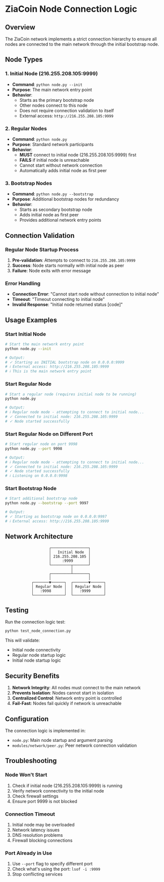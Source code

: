 # ZiaCoin Node Connection Logic

## Overview

The ZiaCoin network implements a strict connection hierarchy to ensure all nodes are connected to the main network through the initial bootstrap node.

## Node Types

### 1. Initial Node (216.255.208.105:9999)
- **Command**: `python node.py --init`
- **Purpose**: The main network entry point
- **Behavior**: 
  - Starts as the primary bootstrap node
  - Other nodes connect to this node
  - Does not require connection validation to itself
  - External access: `http://216.255.208.105:9999`

### 2. Regular Nodes
- **Command**: `python node.py`
- **Purpose**: Standard network participants
- **Behavior**:
  - **MUST** connect to initial node (216.255.208.105:9999) first
  - **FAILS** if initial node is unreachable
  - Cannot start without network connection
  - Automatically adds initial node as first peer

### 3. Bootstrap Nodes
- **Command**: `python node.py --bootstrap`
- **Purpose**: Additional bootstrap nodes for redundancy
- **Behavior**:
  - Starts as secondary bootstrap node
  - Adds initial node as first peer
  - Provides additional network entry points

## Connection Validation

### Regular Node Startup Process
1. **Pre-validation**: Attempts to connect to `216.255.208.105:9999`
2. **Success**: Node starts normally with initial node as peer
3. **Failure**: Node exits with error message

### Error Handling
- **Connection Error**: "Cannot start node without connection to initial node"
- **Timeout**: "Timeout connecting to initial node"
- **Invalid Response**: "Initial node returned status [code]"

## Usage Examples

### Start Initial Node
```bash
# Start the main network entry point
python node.py --init

# Output:
# ✓ Starting as INITIAL bootstrap node on 0.0.0.0:9999
# ℹ External access: http://216.255.208.105:9999
# ℹ This is the main network entry point
```

### Start Regular Node
```bash
# Start a regular node (requires initial node to be running)
python node.py

# Output:
# ℹ Regular node mode - attempting to connect to initial node...
# ✓ Connected to initial node: 216.255.208.105:9999
# ✓ Node started successfully
```

### Start Regular Node on Different Port
```bash
# Start regular node on port 9998
python node.py --port 9998

# Output:
# ℹ Regular node mode - attempting to connect to initial node...
# ✓ Connected to initial node: 216.255.208.105:9999
# ✓ Node started successfully
# ℹ Listening on 0.0.0.0:9998
```

### Start Bootstrap Node
```bash
# Start additional bootstrap node
python node.py --bootstrap --port 9997

# Output:
# ✓ Starting as bootstrap node on 0.0.0.0:9997
# ℹ External access: http://216.255.208.105:9999
```

## Network Architecture

```
                    ┌─────────────────┐
                    │   Initial Node  │
                    │ 216.255.208.105 │
                    │     :9999       │
                    └─────────┬───────┘
                              │
                    ┌─────────┴───────┐
                    │                 │
            ┌───────▼──────┐  ┌───────▼──────┐
            │ Regular Node │  │ Regular Node │
            │   :9998      │  │   :9999      │
            └──────────────┘  └──────────────┘
```

## Testing

Run the connection logic test:
```bash
python test_node_connection.py
```

This will validate:
- Initial node connectivity
- Regular node startup logic
- Initial node startup logic

## Security Benefits

1. **Network Integrity**: All nodes must connect to the main network
2. **Prevents Isolation**: Nodes cannot start in isolation
3. **Centralized Control**: Network entry point is controlled
4. **Fail-Fast**: Nodes fail quickly if network is unreachable

## Configuration

The connection logic is implemented in:
- `node.py`: Main node startup and argument parsing
- `modules/network/peer.py`: Peer network connection validation

## Troubleshooting

### Node Won't Start
1. Check if initial node (216.255.208.105:9999) is running
2. Verify network connectivity to the initial node
3. Check firewall settings
4. Ensure port 9999 is not blocked

### Connection Timeout
1. Initial node may be overloaded
2. Network latency issues
3. DNS resolution problems
4. Firewall blocking connections

### Port Already in Use
1. Use `--port` flag to specify different port
2. Check what's using the port: `lsof -i :9999`
3. Stop conflicting services 